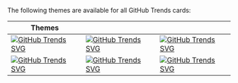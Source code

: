 The following themes are available for all GitHub Trends cards:

| Themes                                                                                                                |                                                                                                                    |                                                                                                                            |
| --------------------------------------------------------------------------------------------------------------------- | ------------------------------------------------------------------------------------------------------------------ | -------------------------------------------------------------------------------------------------------------------------- |
| [![GitHub Trends SVG](https://api.githubtrends.io/user/svg/avgupta456/langs?theme=classic)](https://githubtrends.io)  | [![GitHub Trends SVG](https://api.githubtrends.io/user/svg/avgupta456/langs?theme=dark)](https://githubtrends.io)  | [![GitHub Trends SVG](https://api.githubtrends.io/user/svg/avgupta456/langs?theme=bright_lights)](https://githubtrends.io) |
| [![GitHub Trends SVG](https://api.githubtrends.io/user/svg/avgupta456/langs?theme=rosettes)](https://githubtrends.io) | [![GitHub Trends SVG](https://api.githubtrends.io/user/svg/avgupta456/langs?theme=ferns)](https://githubtrends.io) | [![GitHub Trends SVG](https://api.githubtrends.io/user/svg/avgupta456/langs?theme=synthwaves)](https://githubtrends.io)    |
